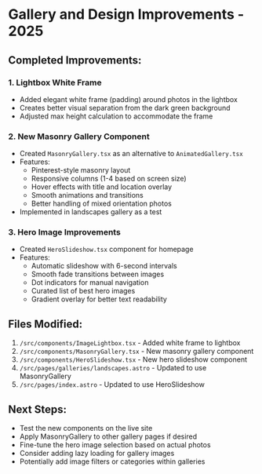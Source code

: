 # Gallery and Design Improvements - 2025

## Completed Improvements:

### 1. Lightbox White Frame
- Added elegant white frame (padding) around photos in the lightbox
- Creates better visual separation from the dark green background
- Adjusted max height calculation to accommodate the frame

### 2. New Masonry Gallery Component
- Created `MasonryGallery.tsx` as an alternative to `AnimatedGallery.tsx`
- Features:
  - Pinterest-style masonry layout
  - Responsive columns (1-4 based on screen size)
  - Hover effects with title and location overlay
  - Smooth animations and transitions
  - Better handling of mixed orientation photos
- Implemented in landscapes gallery as a test

### 3. Hero Image Improvements
- Created `HeroSlideshow.tsx` component for homepage
- Features:
  - Automatic slideshow with 6-second intervals
  - Smooth fade transitions between images
  - Dot indicators for manual navigation
  - Curated list of best hero images
  - Gradient overlay for better text readability

## Files Modified:
1. `/src/components/ImageLightbox.tsx` - Added white frame to lightbox
2. `/src/components/MasonryGallery.tsx` - New masonry gallery component
3. `/src/components/HeroSlideshow.tsx` - New hero slideshow component
4. `/src/pages/galleries/landscapes.astro` - Updated to use MasonryGallery
5. `/src/pages/index.astro` - Updated to use HeroSlideshow

## Next Steps:
- Test the new components on the live site
- Apply MasonryGallery to other gallery pages if desired
- Fine-tune the hero image selection based on actual photos
- Consider adding lazy loading for gallery images
- Potentially add image filters or categories within galleries